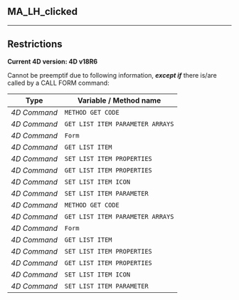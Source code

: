 ﻿## MA_LH_clicked---## Restrictions**Current 4D version: 4D v18R6**Cannot be preemptif due to following information, ***except if*** there is/are called by a CALL FORM command:|Type|Variable / Method name||------|------||*4D Command*|`METHOD GET CODE`||*4D Command*|`GET LIST ITEM PARAMETER ARRAYS`||*4D Command*|`Form`||*4D Command*|`GET LIST ITEM`||*4D Command*|`SET LIST ITEM PROPERTIES`||*4D Command*|`GET LIST ITEM PROPERTIES`||*4D Command*|`SET LIST ITEM ICON`||*4D Command*|`SET LIST ITEM PARAMETER`||*4D Command*|`METHOD GET CODE`||*4D Command*|`GET LIST ITEM PARAMETER ARRAYS`||*4D Command*|`Form`||*4D Command*|`GET LIST ITEM`||*4D Command*|`SET LIST ITEM PROPERTIES`||*4D Command*|`GET LIST ITEM PROPERTIES`||*4D Command*|`SET LIST ITEM ICON`||*4D Command*|`SET LIST ITEM PARAMETER`|